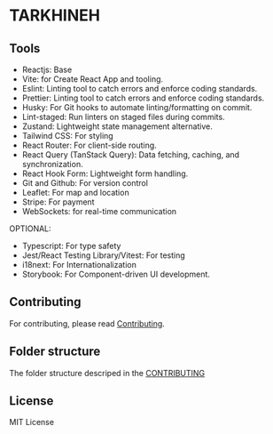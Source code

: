 # TARKHINEH

## Tools

- Reactjs: Base
- Vite: for Create React App and tooling.
- Eslint: Linting tool to catch errors and enforce coding standards.
- Prettier: Linting tool to catch errors and enforce coding standards.
- Husky: For Git hooks to automate linting/formatting on commit.
- Lint-staged: Run linters on staged files during commits.
- Zustand: Lightweight state management alternative.
- Tailwind CSS: For styling
- React Router: For client-side routing.
- React Query (TanStack Query): Data fetching, caching, and synchronization.
- React Hook Form: Lightweight form handling.
- Git and Github: For version control
- Leaflet: For map and location
- Stripe: For payment
- WebSockets: for real-time communication

OPTIONAL:

- Typescript: For type safety
- Jest/React Testing Library/Vitest: For testing
- i18next: For Internationalization
- Storybook: For Component-driven UI development.

## Contributing

For contributing, please read [Contributing](./CONTRIBUTING.md).

## Folder structure

The folder structure descriped in the [CONTRIBUTING](./GUIDELINE.md)

## License

MIT License
